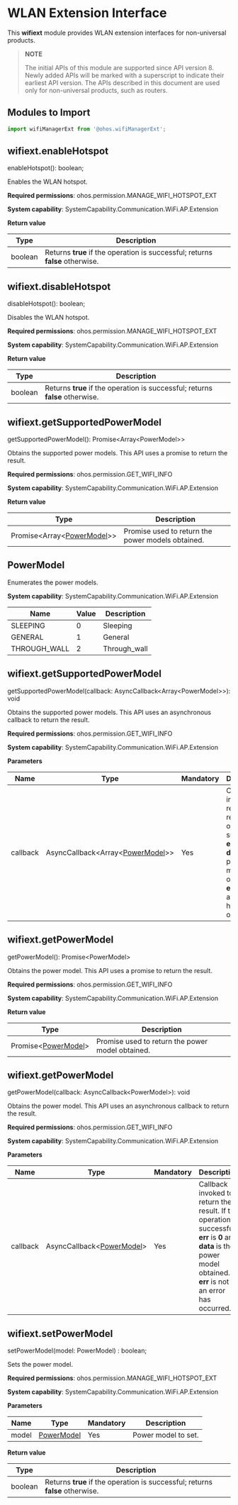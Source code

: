 # WLAN Extension Interface

This **wifiext** module provides WLAN extension interfaces for non-universal products.

> **NOTE**
> 
> The initial APIs of this module are supported since API version 8. Newly added APIs will be marked with a superscript to indicate their earliest API version.
The APIs described in this document are used only for non-universal products, such as routers.


## Modules to Import

```js
import wifiManagerExt from '@ohos.wifiManagerExt';
```

## wifiext.enableHotspot

enableHotspot(): boolean;

Enables the WLAN hotspot.

**Required permissions**: ohos.permission.MANAGE_WIFI_HOTSPOT_EXT

**System capability**: SystemCapability.Communication.WiFi.AP.Extension

**Return value**

  | **Type**| **Description**|
  | -------- | -------- |
  | boolean | Returns **true** if the operation is successful; returns **false** otherwise.|


## wifiext.disableHotspot

disableHotspot(): boolean;

Disables the WLAN hotspot.

**Required permissions**: ohos.permission.MANAGE_WIFI_HOTSPOT_EXT

**System capability**: SystemCapability.Communication.WiFi.AP.Extension

**Return value**

  | **Type**| **Description**|
  | -------- | -------- |
  | boolean | Returns **true** if the operation is successful; returns **false** otherwise.|


## wifiext.getSupportedPowerModel

getSupportedPowerModel(): Promise&lt;Array&lt;PowerModel&gt;&gt;

Obtains the supported power models. This API uses a promise to return the result.

**Required permissions**: ohos.permission.GET_WIFI_INFO

**System capability**: SystemCapability.Communication.WiFi.AP.Extension

**Return value**

  | Type| Description|
  | -------- | -------- |
  | Promise&lt;Array&lt;[PowerModel](#powermodel)&gt;&gt; | Promise used to return the power models obtained.|


## PowerModel

Enumerates the power models.

**System capability**: SystemCapability.Communication.WiFi.AP.Extension

| Name| Value| Description|
| -------- | -------- | -------- |
| SLEEPING | 0 | Sleeping|
| GENERAL | 1 | General|
| THROUGH_WALL | 2 | Through_wall|


## wifiext.getSupportedPowerModel

getSupportedPowerModel(callback: AsyncCallback&lt;Array&lt;PowerModel&gt;&gt;): void

Obtains the supported power models. This API uses an asynchronous callback to return the result.

**Required permissions**: ohos.permission.GET_WIFI_INFO

**System capability**: SystemCapability.Communication.WiFi.AP.Extension

**Parameters**

  | Name| Type| Mandatory| Description|
  | -------- | -------- | -------- | -------- |
  | callback | AsyncCallback&lt;Array&lt;[PowerModel](#powermodel)&gt;&gt; | Yes| Callback invoked to return the result. If the operation is successful, **err** is 0 and **data** is the power models obtained. If **err** is not **0**, an error has occurred.|


## wifiext.getPowerModel

getPowerModel(): Promise&lt;PowerModel&gt;

Obtains the power model. This API uses a promise to return the result.

**Required permissions**: ohos.permission.GET_WIFI_INFO

**System capability**: SystemCapability.Communication.WiFi.AP.Extension

**Return value**

  | Type| Description|
  | -------- | -------- |
  | Promise&lt;[PowerModel](#powermodel)&gt; | Promise used to return the power model obtained.|


## wifiext.getPowerModel

getPowerModel(callback: AsyncCallback&lt;PowerModel&gt;): void

Obtains the power model. This API uses an asynchronous callback to return the result.

**Required permissions**: ohos.permission.GET_WIFI_INFO

**System capability**: SystemCapability.Communication.WiFi.AP.Extension

**Parameters**

  | Name| Type| Mandatory| Description|
  | -------- | -------- | -------- | -------- |
  | callback | AsyncCallback&lt;[PowerModel](#powermodel)&gt; | Yes| Callback invoked to return the result. If the operation is successful, **err** is **0** and **data** is the power model obtained. If **err** is not **0**, an error has occurred.|


## wifiext.setPowerModel

setPowerModel(model: PowerModel) : boolean;

 Sets the power model.

**Required permissions**: ohos.permission.MANAGE_WIFI_HOTSPOT_EXT

**System capability**: SystemCapability.Communication.WiFi.AP.Extension

**Parameters**

  | Name| Type| Mandatory| Description|
  | -------- | -------- | -------- | -------- |
  | model | [PowerModel](#powermodel) | Yes| Power model to set.|

**Return value**

  | **Type**| **Description**|
  | -------- | -------- |
  | boolean | Returns **true** if the operation is successful; returns **false** otherwise.|
